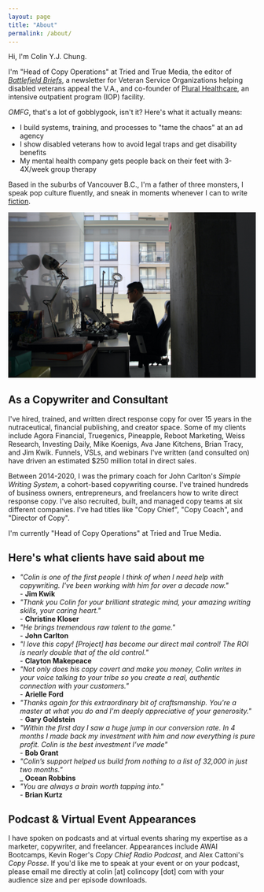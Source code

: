 ```yaml
---
layout: page
title: "About"
permalink: /about/
---
```


Hi, I'm Colin Y.J. Chung. 

I'm "Head of Copy Operations" at Tried and True Media, the editor of [_Battlefield Briefs_](https://battlefieldbriefs.com), a newsletter for Veteran Service Organizations helping disabled veterans appeal the V.A., and co-founder of [Plural Healthcare](http://pluralhealthcare.com), an intensive outpatient program (IOP) facility.

_OMFG_, that's a lot of gobblygook, isn't it? Here's what it actually means:

* I build systems, training, and processes to "tame the chaos" at an ad agency
* I show disabled veterans how to avoid legal traps and get disability benefits
* My mental health company gets people back on their feet with 3-4X/week group therapy

Based in the suburbs of Vancouver B.C., I'm a father of three monsters, I speak pop culture fluently, and sneak in moments whenever I can to write [fiction](http://jinnzhong.com).

![Colin at Office](https://raw.githubusercontent.com/colinyjchung/cnotes/main/assets/CMPNY-Colin.jpeg)

## As a Copywriter and Consultant 

I've hired, trained, and written direct response copy for over 15 years in the nutraceutical, financial publishing, and creator space. Some of my clients include Agora Financial, Truegenics, Pineapple, Reboot Marketing, Weiss Research, Investing Daily, Mike Koenigs, Ava Jane Kitchens, Brian Tracy, and Jim Kwik. Funnels, VSLs, and webinars I've written (and consulted on) have driven an estimated $250 million total in direct sales.

Between 2014-2020, I was the primary coach for John Carlton's _Simple Writing System_, a cohort-based copywriting course. I've trained hundreds of business owners, entrepreneurs, and freelancers how to write direct response copy. I've also recruited, built, and managed copy teams at six different companies. I've had titles like "Copy Chief", "Copy Coach", and "Director of Copy".

I'm currently "Head of Copy Operations" at Tried and True Media.

## Here's what clients have said about me

* _"Colin is one of the first people I think of when I need help with copywriting. I've been working with him for over a decade now."_ <br/> - **Jim Kwik**
* _"Thank you Colin for your brilliant strategic mind, your amazing writing skills, your caring heart."_ <br/> - **Christine Kloser**
* _"He brings tremendous raw talent to the game."_ <br/> - **John Carlton**
* _"I love this copy! [Project] has become our direct mail control! The ROI is nearly double that of the old control."_ <br/> - **Clayton Makepeace**
* _"Not only does his copy covert and make you money, Colin writes in your voice talking to your tribe so you create a real, authentic connection with your customers."_ <br/> - **Arielle Ford**
* _"Thanks again for this extraordinary bit of craftsmanship. You're a master at what you do and I'm deeply appreciative of your generosity."_ <br/> - **Gary Goldstein**
* _"Within the first day I saw a huge jump in our conversion rate. In 4 months I made back my investment with him and now everything is pure profit. Colin is the best investment I’ve made"_ <br/> - **Bob Grant**
* _"Colin’s support helped us build from nothing to a list of 32,000 in just two months."_ <br/> _
**Ocean Robbins**
* _"You are always a brain worth tapping into."_ <br/> - **Brian Kurtz**

## Podcast & Virtual Event Appearances

I have spoken on podcasts and at virtual events sharing my expertise as a marketer, copywriter, and freelancer. Appearances include AWAI Bootcamps, Kevin Roger's _Copy Chief Radio Podcast_, and Alex Cattoni's _Copy Posse_. If you'd like me to speak at your event or on your podcast, please email me directly at colin [at] colincopy [dot] com with your audience size and per episode downloads.

